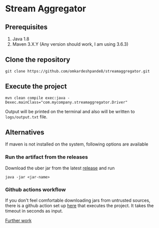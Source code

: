 # Stream Aggregator

## Prerequisites
1. Java 1.8
2. Maven 3.X.Y (Any version should work, I am using 3.6.3)

## Clone the repository
```
git clone https://github.com/omkardeshpande8/streamaggregator.git
```

## Execute the project
```
mvn clean compile exec:java -Dexec.mainClass="com.mycompany.streamaggregator.Driver"
```
Output will be printed on the terminal and also will be written to `logs/output.txt` file.

## Alternatives
If maven is not installed on the system, following options are available
### Run the artifact from the releases
Download the uber jar from the latest [release](https://github.com/omkardeshpande8/streamaggregator/releases) and run
```
java -jar <jar-name>
```
### Github actions workflow
If you don't feel comfortable downloading jars from untrusted sources, there is a github action set up [here](https://github.com/omkardeshpande8/streamaggregator/actions/workflows/run.yml) that executes the project. It takes the timeout in seconds as input.

[Further work](docs/thoughts.md)